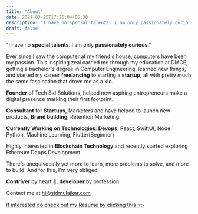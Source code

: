 ```yaml
---
title: "About"
date: 2021-03-25T17:26:04+05:30
description: "I have no special talents. I am only passionately curious. A software developer/entrepreneur who is passionately curious about technology and shares his valuable insights with the community through his blogs"
draft: false
---
```


"I have no **special talents**. I am only **passionately curious**."

Ever since I saw the computer at my friend's house, computers have been my passion. This inspiring zeal carried me through my education at DMCE, getting a bachelor's degree in Computer Engineering, learned new things, and started my career **freelancing** to starting a **startup**, all with pretty much the same fascination that drove me as a kid.

**Founder** of Tech Sid Solutions, helped new aspiring entrepreneurs make a digital presence marking their first footprint. 

**Consultant** for **Startups**, Marketers and have helped to launch new products, **Brand building**, Retention Marketing.

**Currently Working on Technologies**: **Devops**, React, SwiftUI, Node, Python, Machine Learning, Flutter(Beginner)

Highly Interested in **Blockchain Technology** and recently started exploring Ethereum Dapps Development.

There's unequivocally yet more to learn, more problems to solve, and more to build. And for this, I'm very obliged.


**Contriver** by heart 💚, **developer** by profession. 

Contact me at hi@sidmulajkar.com 

[If interested do check out my Resume by clicking this 👈](https://drive.google.com/file/d/1EC4E_aXff5CLQsDD0LwAuEnAmdWq9-qZ/view?usp=sharing)